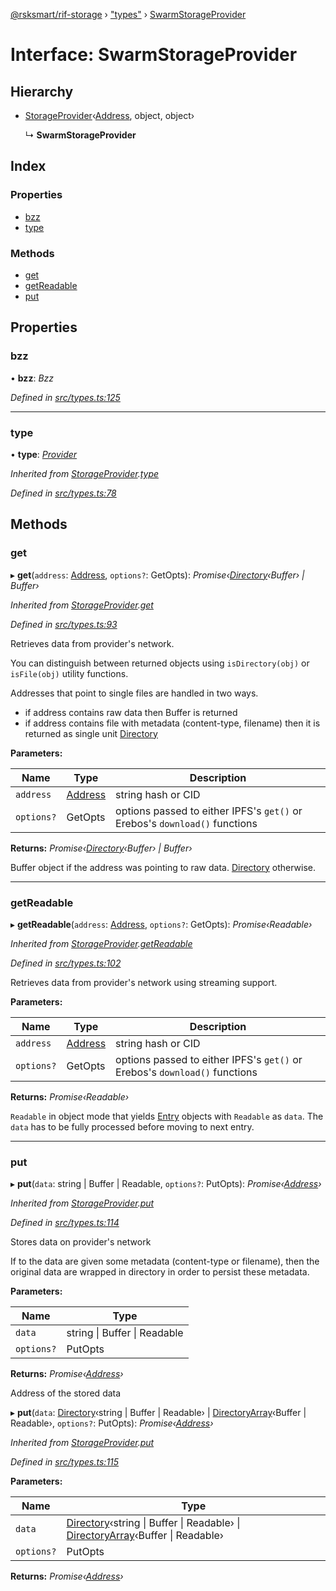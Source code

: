 [@rsksmart/rif-storage](../README.md) › ["types"](../modules/_types_.md) › [SwarmStorageProvider](_types_.swarmstorageprovider.md)

# Interface: SwarmStorageProvider

## Hierarchy

* [StorageProvider](_types_.storageprovider.md)‹[Address](../modules/_types_.md#address), object, object›

  ↳ **SwarmStorageProvider**

## Index

### Properties

* [bzz](_types_.swarmstorageprovider.md#bzz)
* [type](_types_.swarmstorageprovider.md#type)

### Methods

* [get](_types_.swarmstorageprovider.md#get)
* [getReadable](_types_.swarmstorageprovider.md#getreadable)
* [put](_types_.swarmstorageprovider.md#put)

## Properties

###  bzz

• **bzz**: *Bzz*

*Defined in [src/types.ts:125](https://github.com/rsksmart/rds-libjs/blob/b42e838/src/types.ts#L125)*

___

###  type

• **type**: *[Provider](../enums/_types_.provider.md)*

*Inherited from [StorageProvider](_types_.storageprovider.md).[type](_types_.storageprovider.md#type)*

*Defined in [src/types.ts:78](https://github.com/rsksmart/rds-libjs/blob/b42e838/src/types.ts#L78)*

## Methods

###  get

▸ **get**(`address`: [Address](../modules/_types_.md#address), `options?`: GetOpts): *Promise‹[Directory](../modules/_types_.md#directory)‹Buffer› | Buffer›*

*Inherited from [StorageProvider](_types_.storageprovider.md).[get](_types_.storageprovider.md#get)*

*Defined in [src/types.ts:93](https://github.com/rsksmart/rds-libjs/blob/b42e838/src/types.ts#L93)*

Retrieves data from provider's network.

You can distinguish between returned objects using `isDirectory(obj)` or `isFile(obj)` utility functions.

Addresses that point to single files are handled in two ways.
 - if address contains raw data then Buffer is returned
 - if address contains file with metadata (content-type, filename) then it is returned as single unit [Directory](../modules/_types_.md#directory)

**Parameters:**

Name | Type | Description |
------ | ------ | ------ |
`address` | [Address](../modules/_types_.md#address) | string hash or CID |
`options?` | GetOpts | options passed to either IPFS's `get()` or Erebos's `download()` functions |

**Returns:** *Promise‹[Directory](../modules/_types_.md#directory)‹Buffer› | Buffer›*

Buffer object if the address was pointing to raw data. [Directory](../modules/_types_.md#directory) otherwise.

___

###  getReadable

▸ **getReadable**(`address`: [Address](../modules/_types_.md#address), `options?`: GetOpts): *Promise‹Readable›*

*Inherited from [StorageProvider](_types_.storageprovider.md).[getReadable](_types_.storageprovider.md#getreadable)*

*Defined in [src/types.ts:102](https://github.com/rsksmart/rds-libjs/blob/b42e838/src/types.ts#L102)*

Retrieves data from provider's network using streaming support.

**Parameters:**

Name | Type | Description |
------ | ------ | ------ |
`address` | [Address](../modules/_types_.md#address) | string hash or CID |
`options?` | GetOpts | options passed to either IPFS's `get()` or Erebos's `download()` functions |

**Returns:** *Promise‹Readable›*

`Readable` in object mode that yields [Entry](../modules/_types_.md#entry) objects with `Readable` as `data`. The `data` has to be fully processed before moving to next entry.

___

###  put

▸ **put**(`data`: string | Buffer | Readable, `options?`: PutOpts): *Promise‹[Address](../modules/_types_.md#address)›*

*Inherited from [StorageProvider](_types_.storageprovider.md).[put](_types_.storageprovider.md#put)*

*Defined in [src/types.ts:114](https://github.com/rsksmart/rds-libjs/blob/b42e838/src/types.ts#L114)*

Stores data on provider's network

If to the data are given some metadata (content-type or filename), then the original data are wrapped in directory
in order to persist these metadata.

**Parameters:**

Name | Type |
------ | ------ |
`data` | string &#124; Buffer &#124; Readable |
`options?` | PutOpts |

**Returns:** *Promise‹[Address](../modules/_types_.md#address)›*

Address of the stored data

▸ **put**(`data`: [Directory](../modules/_types_.md#directory)‹string | Buffer | Readable› | [DirectoryArray](../modules/_types_.md#directoryarray)‹Buffer | Readable›, `options?`: PutOpts): *Promise‹[Address](../modules/_types_.md#address)›*

*Inherited from [StorageProvider](_types_.storageprovider.md).[put](_types_.storageprovider.md#put)*

*Defined in [src/types.ts:115](https://github.com/rsksmart/rds-libjs/blob/b42e838/src/types.ts#L115)*

**Parameters:**

Name | Type |
------ | ------ |
`data` | [Directory](../modules/_types_.md#directory)‹string &#124; Buffer &#124; Readable› &#124; [DirectoryArray](../modules/_types_.md#directoryarray)‹Buffer &#124; Readable› |
`options?` | PutOpts |

**Returns:** *Promise‹[Address](../modules/_types_.md#address)›*
